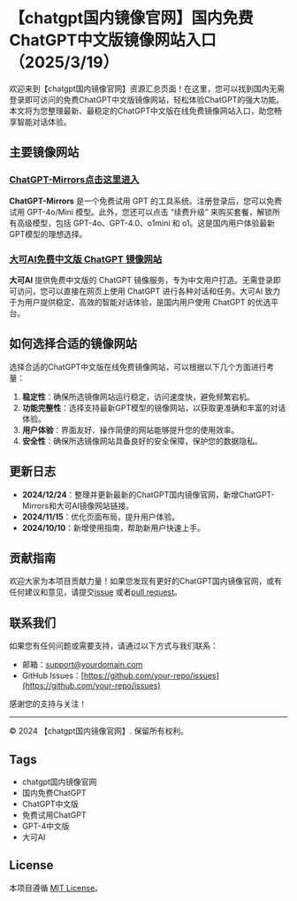 # 【chatgpt国内镜像官网】国内免费ChatGPT中文版镜像网站入口（2025/3/19）

欢迎来到【chatgpt国内镜像官网】资源汇总页面！在这里，您可以找到国内无需登录即可访问的免费ChatGPT中文版镜像网站，轻松体验ChatGPT的强大功能。本文将为您整理最新、最稳定的ChatGPT中文版在线免费镜像网站入口，助您畅享智能对话体验。

## 主要镜像网站

### [ChatGPT-Mirrors点击这里进入](https://soruxgpt.top/282.html)

**ChatGPT-Mirrors** 是一个免费试用 GPT 的工具系统。注册登录后，您可以免费试用 GPT-4o/Mini 模型。此外，您还可以点击 “续费升级” 来购买套餐，解锁所有高级模型，包括 GPT-4o、GPT-4.0、o1mini 和 o1。这是国内用户体验最新GPT模型的理想选择。

### [大可AI免费中文版 ChatGPT 镜像网站](https://www.dk82.com/17.html)

**大可AI** 提供免费中文版的 ChatGPT 镜像服务，专为中文用户打造。无需登录即可访问，您可以直接在网页上使用 ChatGPT 进行各种对话和任务。大可AI 致力于为用户提供稳定、高效的智能对话体验，是国内用户使用 ChatGPT 的优选平台。

## 如何选择合适的镜像网站

选择合适的ChatGPT中文版在线免费镜像网站，可以根据以下几个方面进行考量：

1. **稳定性**：确保所选镜像网站运行稳定，访问速度快，避免频繁宕机。
2. **功能完整性**：选择支持最新GPT模型的镜像网站，以获取更准确和丰富的对话体验。
3. **用户体验**：界面友好、操作简便的网站能够提升您的使用效率。
4. **安全性**：确保所选镜像网站具备良好的安全保障，保护您的数据隐私。

## 更新日志

- **2024/12/24**：整理并更新最新的ChatGPT国内镜像官网，新增ChatGPT-Mirrors和大可AI镜像网站链接。
- **2024/11/15**：优化页面布局，提升用户体验。
- **2024/10/10**：新增使用指南，帮助新用户快速上手。

## 贡献指南

欢迎大家为本项目贡献力量！如果您发现有更好的ChatGPT国内镜像官网，或有任何建议和意见，请提交[issue](https://github.com/your-repo/issues) 或者[pull request](https://github.com/your-repo/pulls)。

## 联系我们

如果您有任何问题或需要支持，请通过以下方式与我们联系：

- 邮箱：support@yourdomain.com
- GitHub Issues：[https://github.com/your-repo/issues](https://github.com/your-repo/issues)

感谢您的支持与关注！

---

© 2024 【chatgpt国内镜像官网】. 保留所有权利。

## Tags

- chatgpt国内镜像官网
- 国内免费ChatGPT
- ChatGPT中文版
- 免费试用ChatGPT
- GPT-4中文版
- 大可AI

## License

本项目遵循 [MIT License](LICENSE)。
